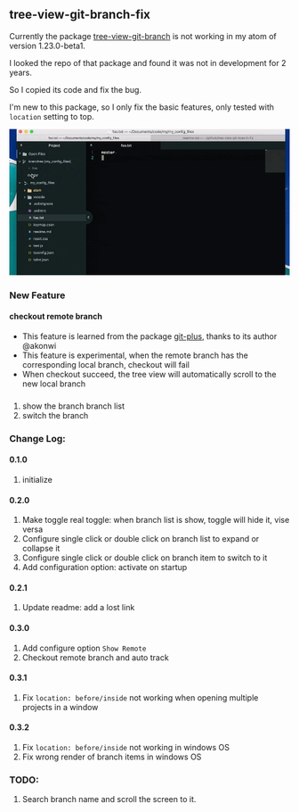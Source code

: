 ## tree-view-git-branch-fix

Currently the package [tree-view-git-branch](https://atom.io/packages/tree-view-git-branch) is not working in my atom of version 1.23.0-beta1.

I looked the repo of that package and found it was not in development for 2 years.

So I copied its code and fix the bug.

I'm new to this package, so I only fix the basic features, only tested with `location` setting to top.

![demo](https://raw.githubusercontent.com/yubaoquan/yubaoquan.github.io/master/images/tree-view-git-branch/tree-view-git-branch-min.gif)

### New Feature

#### checkout remote branch

- This feature is learned from the package [git-plus](https://atom.io/packages/git-plus), thanks to its author @akonwi
- This feature is experimental, when the remote branch has the corresponding local branch, checkout will fail
- When checkout succeed, the tree view will automatically scroll to the new local branch



###

1. show the branch branch list
2. switch the branch

### Change Log:

#### 0.1.0

1. initialize

#### 0.2.0

1. Make toggle real toggle: when branch list is show, toggle will hide it, vise versa
2. Configure single click or double click on branch list to expand or collapse it
2. Configure single click or double click on branch item to switch to it
3. Add configuration option: activate on startup

#### 0.2.1

1. Update readme: add a lost link

#### 0.3.0

1. Add configure option `Show Remote`
2. Checkout remote branch and auto track

#### 0.3.1

1. Fix `location: before/inside` not working when opening multiple projects in a window

#### 0.3.2

1. Fix `location: before/inside` not working in windows OS
2. Fix wrong render of branch items in windows OS

### TODO:

1. Search branch name and scroll the screen to it.
